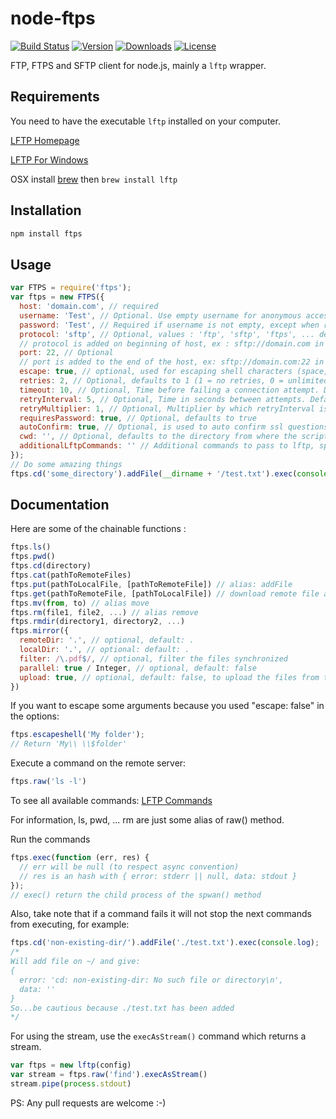 node-ftps
=========
<p>
  <a href="https://travis-ci.org/Atinux/node-ftps"><img src="https://travis-ci.org/Atinux/node-ftps.svg?branch=master" alt="Build Status"></a>
  <a href="https://www.npmjs.com/package/ftps"><img src="https://img.shields.io/npm/v/ftps.svg" alt="Version"></a>
  <a href="https://www.npmjs.com/package/ftps"><img src="https://img.shields.io/npm/dt/ftps.svg" alt="Downloads"></a>
  <a href="https://www.npmjs.com/package/ftps"><img src="https://img.shields.io/npm/l/ftps.svg" alt="License"></a>
</p>

FTP, FTPS and SFTP client for node.js, mainly a `lftp` wrapper.

Requirements
------------

You need to have the executable `lftp` installed on your computer.

[LFTP Homepage](http://lftp.yar.ru/)

[LFTP For Windows](https://nwgat.ninja/lftp-for-windows/)

OSX install [brew](http://brew.sh/) then `brew install lftp`

Installation
-----------

``` sh
npm install ftps
```

Usage
-----

``` js
var FTPS = require('ftps');
var ftps = new FTPS({
  host: 'domain.com', // required
  username: 'Test', // Optional. Use empty username for anonymous access.
  password: 'Test', // Required if username is not empty, except when requiresPassword: false
  protocol: 'sftp', // Optional, values : 'ftp', 'sftp', 'ftps', ... default: 'ftp'
  // protocol is added on beginning of host, ex : sftp://domain.com in this case
  port: 22, // Optional
  // port is added to the end of the host, ex: sftp://domain.com:22 in this case
  escape: true, // optional, used for escaping shell characters (space, $, etc.), default: true
  retries: 2, // Optional, defaults to 1 (1 = no retries, 0 = unlimited retries)
  timeout: 10, // Optional, Time before failing a connection attempt. Defaults to 10
  retryInterval: 5, // Optional, Time in seconds between attempts. Defaults to 5
  retryMultiplier: 1, // Optional, Multiplier by which retryInterval is multiplied each time new attempt fails. Defaults to 1
  requiresPassword: true, // Optional, defaults to true
  autoConfirm: true, // Optional, is used to auto confirm ssl questions on sftp or fish protocols, defaults to false
  cwd: '', // Optional, defaults to the directory from where the script is executed
  additionalLftpCommands: '' // Additional commands to pass to lftp, splitted by ';'
});
// Do some amazing things
ftps.cd('some_directory').addFile(__dirname + '/test.txt').exec(console.log);
```

Documentation
------------------

Here are some of the chainable functions :

``` js
ftps.ls()
ftps.pwd()
ftps.cd(directory)
ftps.cat(pathToRemoteFiles)
ftps.put(pathToLocalFile, [pathToRemoteFile]) // alias: addFile
ftps.get(pathToRemoteFile, [pathToLocalFile]) // download remote file and save to local path (if not given, use same name as remote file), alias: getFile
ftps.mv(from, to) // alias move
ftps.rm(file1, file2, ...) // alias remove
ftps.rmdir(directory1, directory2, ...)
ftps.mirror({
  remoteDir: '.', // optional, default: .
  localDir: '.', // optional: default: .
  filter: /\.pdf$/, // optional, filter the files synchronized
  parallel: true / Integer, // optional, default: false
  upload: true, // optional, default: false, to upload the files from the locaDir to the remoteDir
})
```

If you want to escape some arguments because you used "escape: false" in the options:
```js
ftps.escapeshell('My folder');
// Return 'My\\ \\$folder'
```

Execute a command on the remote server:
```js
ftps.raw('ls -l')
```

To see all available commands: [LFTP Commands](http://lftp.yar.ru/lftp-man.html)

For information, ls, pwd, ... rm are just some alias of raw() method.

Run the commands
``` js
ftps.exec(function (err, res) {
  // err will be null (to respect async convention)
  // res is an hash with { error: stderr || null, data: stdout }
});
// exec() return the child process of the spwan() method
```

Also, take note that if a command fails it will not stop the next commands from executing, for example:
``` js
ftps.cd('non-existing-dir/').addFile('./test.txt').exec(console.log);
/*
Will add file on ~/ and give:
{
  error: 'cd: non-existing-dir: No such file or directory\n',
  data: ''
}
So...be cautious because ./test.txt has been added
*/

```

For using the stream, use the `execAsStream()` command which returns a stream.
```js
var ftps = new lftp(config)
var stream = ftps.raw('find').execAsStream()
stream.pipe(process.stdout)
```

PS: Any pull requests are welcome :-)
